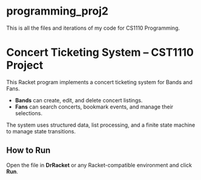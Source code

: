 # programming_proj2
This is all the files and iterations of my code for CS1110 Programming.

# Concert Ticketing System – CST1110 Project

This Racket program implements a concert ticketing system for Bands and Fans.

- **Bands** can create, edit, and delete concert listings.
- **Fans** can search concerts, bookmark events, and manage their selections.

The system uses structured data, list processing, and a finite state machine to manage state transitions.

## How to Run

Open the file in **DrRacket** or any Racket-compatible environment and click **Run**.


